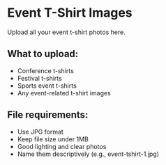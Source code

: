 # Event T-Shirt Images

Upload all your event t-shirt photos here.

## What to upload:
- Conference t-shirts
- Festival t-shirts
- Sports event t-shirts
- Any event-related t-shirt images

## File requirements:
- Use JPG format
- Keep file size under 1MB
- Good lighting and clear photos
- Name them descriptively (e.g., event-tshirt-1.jpg)
